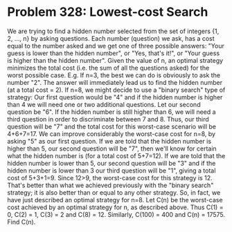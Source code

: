 # Problem 328: Lowest-cost Search
We are trying to find a hidden number selected from the set of integers
{1, 2, ..., n} by asking questions. Each number (question) we ask, has a
cost equal to the number asked and we get one of three possible answers:
"Your guess is lower than the hidden number", or "Yes, that's it!", or
"Your guess is higher than the hidden number". Given the value of n, an
optimal strategy minimizes the total cost (i.e. the sum of all the
questions asked) for the worst possible case. E.g. If n=3, the best we
can do is obviously to ask the number "2". The answer will immediately
lead us to find the hidden number (at a total cost = 2). If n=8, we
might decide to use a "binary search" type of strategy: Our first
question would be "4" and if the hidden number is higher than 4 we will
need one or two additional questions. Let our second question be "6". If
the hidden number is still higher than 6, we will need a third question
in order to discriminate between 7 and 8. Thus, our third question will
be "7" and the total cost for this worst-case scenario will be 4+6+7=17.
We can improve considerably the worst-case cost for n=8, by asking "5"
as our first question. If we are told that the hidden number is higher
than 5, our second question will be "7", then we'll know for certain
what the hidden number is (for a total cost of 5+7=12). If we are told
that the hidden number is lower than 5, our second question will be "3"
and if the hidden number is lower than 3 our third question will be "1",
giving a total cost of 5+3+1=9. Since 12&gt;9, the worst-case cost for
this strategy is 12. That's better than what we achieved previously with
the "binary search" strategy; it is also better than or equal to any
other strategy. So, in fact, we have just described an optimal strategy
for n=8. Let C(n) be the worst-case cost achieved by an optimal strategy
for n, as described above. Thus C(1) = 0, C(2) = 1, C(3) = 2 and C(8) =
12. Similarly, C(100) = 400 and C(n) = 17575. Find C(n).
